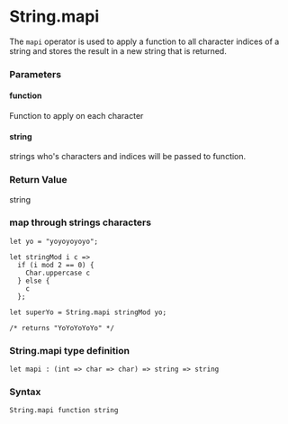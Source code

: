 # String.mapi

The `mapi` operator is used to apply a function to all character indices of a string and stores the result in a new string that is returned.

### Parameters

#### function
Function to apply on each character

#### string
strings who's characters and indices will be passed to function.

### Return Value
string

### map through strings characters
```
let yo = "yoyoyoyoyo";

let stringMod i c =>
  if (i mod 2 == 0) {
    Char.uppercase c
  } else {
    c
  };

let superYo = String.mapi stringMod yo;

/* returns "YoYoYoYoYo" */
```

### String.mapi type definition
```
let mapi : (int => char => char) => string => string
```

### Syntax
```
String.mapi function string
```
